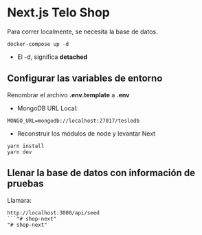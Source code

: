 # Next.js Telo Shop
Para correr localmente, se necesita la base de datos.
```
docker-compose up -d
```

* El -d, significa __detached__



## Configurar las variables de entorno
Renombrar el archivo __.env.template__ a __.env__
* MongoDB URL Local:
```
MONGO_URL=mongodb://localhost:27017/teslodb
```

* Reconstruir los módulos de node y levantar Next
```
yarn install
yarn dev
```


## Llenar la base de datos con información de pruebas

Llamara:
```
http://localhost:3000/api/seed
```"# shop-next" 
"# shop-next" 
